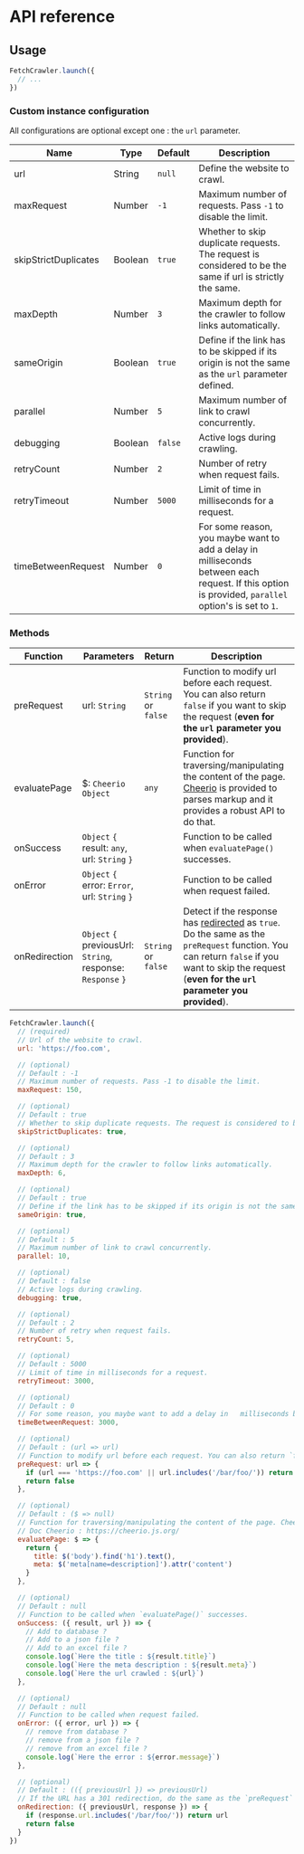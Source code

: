 # API reference

## Usage

```javascript
FetchCrawler.launch({
  // ...
})
```

### Custom instance configuration

All configurations are optional except one : the `url` parameter.

| Name | Type | Default | Description |
| ---  | ---  | ---     | ---         |
| url  | String  | `null` | Define the website to crawl. |
| maxRequest  | Number  | `-1` | Maximum number of requests. Pass `-1` to disable the limit. |
| skipStrictDuplicates  | Boolean  | `true` | Whether to skip duplicate requests. The request is considered to be the same if url is strictly the same. |
| maxDepth  | Number  | `3` | Maximum depth for the crawler to follow links automatically. |
| sameOrigin  | Boolean  | `true` | Define if the link has to be skipped if its origin is not the same as the `url` parameter defined. |
| parallel  | Number  | `5` | Maximum number of link to crawl concurrently. |
| debugging  | Boolean  | `false` | Active logs during crawling. |
| retryCount  | Number  | `2` | Number of retry when request fails. |
| retryTimeout  | Number  | `5000` | Limit of time in milliseconds for a request. |
| timeBetweenRequest  | Number  | `0` | For some reason, you maybe want to add a delay in milliseconds between each request. If this option is provided, `parallel` option's is set to `1`. |


### Methods

| Function | Parameters | Return | Description |
| ---      | ---        | ---    | ---     |
| preRequest | url: `String` | `String` or `false` | Function to modify url before each request. You can also return `false` if you want to skip the request (__even for the `url` parameter you provided__). |
| evaluatePage | $: `Cheerio Object` | `any` | Function for traversing/manipulating the content of the page. [Cheerio](https://cheerio.js.org/) is provided to parses markup and it provides a robust API to do that. |
| onSuccess | `Object` `{` result: `any`, url: `String` `}` |  |Function to be called when `evaluatePage()` successes. |
| onError | `Object` `{` error: `Error`, url: `String` `}` |  |Function to be called when request failed. |
| onRedirection | `Object` `{` previousUrl: `String`, response: `Response` `}`  | `String` or `false` | Detect if the response has [redirected](https://developer.mozilla.org/fr/docs/Web/API/Response/redirected) as `true`. Do the same as the `preRequest` function. You can return `false` if you want to skip the request (__even for the `url` parameter you provided__). |

```javascript
FetchCrawler.launch({
  // (required)
  // Url of the website to crawl.
  url: 'https://foo.com',

  // (optional)
  // Default : -1
  // Maximum number of requests. Pass -1 to disable the limit.
  maxRequest: 150,

  // (optional)
  // Default : true
  // Whether to skip duplicate requests. The request is considered to be the same if url is strictly the same.
  skipStrictDuplicates: true,

  // (optional)
  // Default : 3
  // Maximum depth for the crawler to follow links automatically.
  maxDepth: 6,

  // (optional)
  // Default : true
  // Define if the link has to be skipped if its origin is not the same as the `url` parameter defined.
  sameOrigin: true,

  // (optional)
  // Default : 5
  // Maximum number of link to crawl concurrently.
  parallel: 10,

  // (optional)
  // Default : false
  // Active logs during crawling.
  debugging: true,

  // (optional)
  // Default : 2
  // Number of retry when request fails.
  retryCount: 5,

  // (optional)
  // Default : 5000
  // Limit of time in milliseconds for a request.
  retryTimeout: 3000,

  // (optional)
  // Default : 0
  // For some reason, you maybe want to add a delay in   milliseconds between each request. If this option is provided, `parallel` option's is set to `1`.
  timeBetweenRequest: 3000,

  // (optional)
  // Default : (url => url)
  // Function to modify url before each request. You can also return `false` if you want to skip the request.
  preRequest: url => {
    if (url === 'https://foo.com' || url.includes('/bar/foo/')) return url
    return false
  },

  // (optional)
  // Default : ($ => null)
  // Function for traversing/manipulating the content of the page. Cheerio is provided to parses markup and it provides a robust API to do that.
  // Doc Cheerio : https://cheerio.js.org/
  evaluatePage: $ => {
    return {
      title: $('body').find('h1').text(),
      meta: $('meta[name=description]').attr('content')
    }
  },

  // (optional)
  // Default : null
  // Function to be called when `evaluatePage()` successes.
  onSuccess: ({ result, url }) => {
    // Add to database ?
    // Add to a json file ?
    // Add to an excel file ?
    console.log(`Here the title : ${result.title}`)
    console.log(`Here the meta description : ${result.meta}`)
    console.log(`Here the url crawled : ${url}`)
  },

  // (optional)
  // Default : null
  // Function to be called when request failed.
  onError: ({ error, url }) => {
    // remove from database ?
    // remove from a json file ?
    // remove from an excel file ?
    console.log(`Here the error : ${error.message}`)
  },

  // (optional)
  // Default : (({ previousUrl }) => previousUrl)
  // If the URL has a 301 redirection, do the same as the `preRequest` function. You can return `false` if you want to skip the request.
  onRedirection: ({ previousUrl, response }) => {
    if (response.url.includes('/bar/foo/')) return url
    return false
  }
})
```